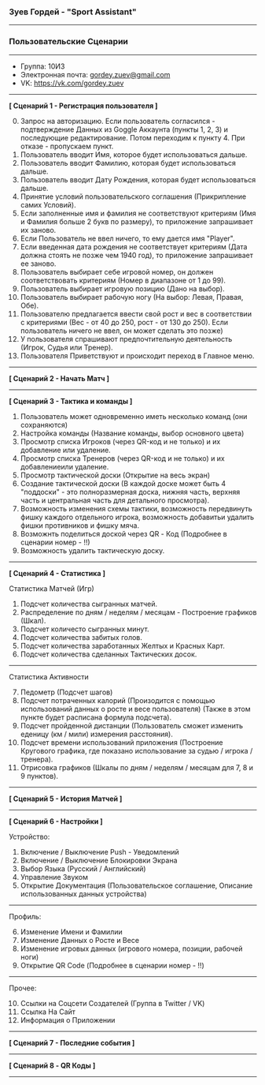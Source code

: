 ### **Зуев Гордей - "Sport Assistant"**

---
### **Пользовательские Сценарии**
---

* Группа: 10И3
* Электронная почта: gordey.zuev@gmail.com
* VK: https://vk.com/gordey.zuev

---

**[ Сценарий 1 - Регистрация пользователя ]**

0. Запрос на авторизацию. Если пользователь согласился - подтверждение Данных из Goggle Аккаунта (пункты 1, 2, 3) и последующие редактирование. Потом переходим к пункту 4. При отказе - пропускаем пункт.
1. Пользователь вводит Имя, которое будет использоваться дальше.
2. Пользователь вводит Фамилию, которая будет использоваться дальше.
3. Пользователь вводит Дату Рождения, которая будет использоваться дальше.
4. Принятие условий пользовательского соглашения (Прикрипление самих Условий).
5. Если заполненные имя и фамилия не соответствуют критериям (Имя и Фамилия больше 2 букв по размеру), то приложение запрашивает их заново.
6. Если Пользователь не ввел ничего, то ему дается имя "Player".
7. Если введенная дата рождения не соответствует критериям (Дата должна стоять не позже чем 1940 год), то приложение запрашивает ее заново.
8. Пользователь выбирает себе игровой номер, он должен соответствовать критериям (Номер в диапазоне от 1 до 99).
9. Пользователь выбирает игровую позицию (Дано на выбор).
10. Пользователь выбирает рабочую ногу (На выбор: Левая, Правая, Обе).
11. Пользователю предлагается ввести свой рост и вес в соответствии с критериями (Вес - от 40 до 250, рост - от 130 до 250). Если пользователь ничего не ввел, он может сделать это позже)
12. У пользователя спрашивают предпочтительную деятельность (Игрок, Судья или Тренер).
13. Пользователя Приветствуют и происходит переход в Главное меню.

---

**[ Сценарий 2 - Начать Матч ]**

---

**[ Сценарий 3 - Тактика и команды ]**

1. Пользователь может одновременно иметь несколько команд (они сохраняются)
2. Настройка команды (Название команды, выбор основного цвета)
3. Просмотр списка Игроков (через QR-код и не только) и их добавление или удаление.
4. Просмотр списка Тренеров (через QR-код и не только) и их добавлениеили удаление.
5. Просмотр тактической доски (Открытие на весь экран)
6. Создание тактической доски (В каждой доске может быть 4 "поддоски" - это полноразмерная доска, нижняя часть, верхняя часть и центральная часть для детального просмотра).
7. Возможность изменения схемы тактики, возможность передвинуть фишку каждого отдельного игрока, возможность добавитьи удалить фишки противников и фишку мяча.
8. Возможнть поделиться доской через QR - Код (Подробнее в сценарии номер - !!)
9. Возможность удалить тактическую доску.

---

**[ Сценарий 4 - Статистика ]**

Статистика Матчей (Игр)

1. Подсчет количества сыгранных матчей.
2. Распределение по дням / неделям / месяцам - Построение графиков (Шкал).
3. Подсчет количесто сыгранных минут.
4. Подсчет количества забитых голов.
5. Подсчет количества заработанных Желтых и Красных Карт.
6. Подсчет количества сделанных Тактических досок.

---

Статистика Активности

7. Педометр (Подсчет шагов)
8. Подсчет потраченных калорий (Произодится с помощью использований данных о росте и весе пользователя) (Также в этом пункте будет расписана формула подсчета).
9. Подсчет пройденной дистанции (Пользователь сможет изменить еденицу (км / мили) измерения расстояния).
10. Подсчет времени использований приложения (Построение Кругового графика, где показано использование за судью / игрока / тренера).
11. Отрисовка графиков (Шкалы по дням / неделям / месяцам для 7, 8 и 9 пунктов).
---

**[ Сценарий 5 - История Матчей ]**

---

**[ Сценарий 6 - Настройки ]**

Устройство:

1. Включение / Выключение Push - Уведомлений
2. Включение / Выключение Блокировки Экрана
3. Выбор Языка (Русский / Английский)
4. Управление Звуком
5. Открытие Документация (Пользовательское соглашение, Описание использованных данных устройства)

---

Профиль:

6. Изменение Имени и Фамилии
7. Изменение Данных о Росте и Весе
8. Изменение игровых данных (игрового номера, позиции, рабочей ноги)
9. Открытие QR Code (Подробнее в сценарии номер - !!)

---

Прочее:

10. Ссылки на Соцсети Создателей (Группа в Twitter / VK)
11. Ссылка На Сайт
12. Информация о Приложении

---

**[ Сценарий 7 - Последние события ]**

---

**[ Сценарий 8 - QR Коды ]**

---


